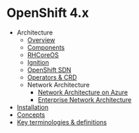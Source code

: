 # OpenShift 4.x
* Architecture
    * [Overview](/architecture/overview-readme.md)
    * [Components](/architecture/components-readme.md)
    * [RHCoreOS](/architecture/coreos-readme.md)
    * [Ignition](https://docs.openshift.com/container-platform/4.4/architecture/architecture-rhcos.html#rhcos-about-ignition_architecture-rhcos)
    * [OpenShift SDN](/architecture/ocp-sdn-network-readme.md)
    * [Operators & CRD](/architecture/operators-readme.md)
    * Network Architecture
        * [Network Architecture on Azure](/architecture/network-architecture-readme.md)
        * [Enterprise Network Architecture](/architecture/enterprise-network-architecture-readme.md)
* [Installation](/installation/install-readme.md)
* [Concepts](/concepts/concepts-readme.md)
* [Key terminologies & definitions](terminologies-readme.md)
